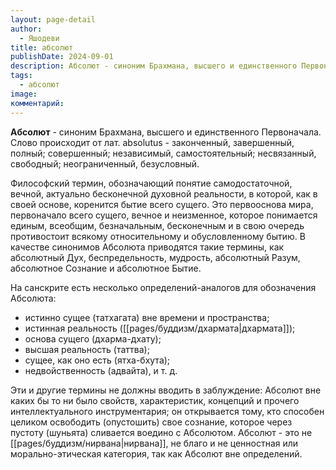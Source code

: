 ```yaml
---
layout: page-detail
author:
  - Яшодеви
title: абсолют
publishDate: 2024-09-01
description: Абсолют - синоним Брахмана, высшего и единственного Первоначала.
tags:
  - абсолют
image: 
комментарий:
---
```

**Абсолют** - синоним Брахмана, высшего и единственного Первоначала. Слово происходит от лат. absolutus - законченный, завершенный, полный; совершенный; независимый, самостоятельный; несвязанный, свободный; неограниченный, безусловный.

Философский термин, обозначающий понятие самодостаточной, вечной, актуально бесконечной духовной реальности, в которой, как в своей основе, коренится бытие всего сущего. Это первооснова мира, первоначало всего сущего, вечное и неизменное, которое понимается единым, всеобщим, безначальным, бесконечным и в свою очередь противостоит всякому относительному и обусловленному бытию. В качестве синонимов Абсолюта приводятся такие термины, как абсолютный Дух, беспредельность, мудрость, абсолютный Разум, абсолютное Сознание и абсолютное Бытие.

На санскрите есть несколько определений-аналогов для обозначения Абсолюта: 

- истинно сущее (татхагата) вне времени и пространства;
- истинная реальность ([[pages/буддизм/дхармата|дхармата]]); 
- основа сущего (дхарма-дхату); 
- высшая реальность (таттва); 
- сущее, как оно есть (ятха-бхута); 
- недвойственность (адвайта), и т. д. 

Эти и другие термины не должны вводить в заблуждение: Абсолют вне каких бы то ни было свойств, характеристик, концепций и прочего интеллектуального инструментария; он открывается тому, кто способен целиком освободить (опустошить) свое сознание, которое через пустоту (шуньята) сливается воедино с Абсолютом. Абсолют - это не [[pages/буддизм/нирвана|нирвана]], не благо и не ценностная или морально-этическая категория, так как Абсолют вне определений.

